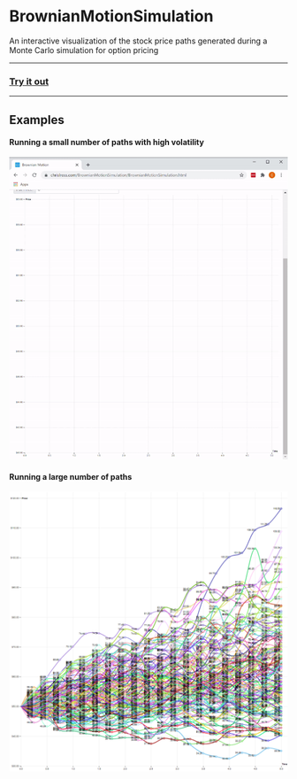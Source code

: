 # BrownianMotionSimulation

An interactive visualization of the stock price paths generated during a Monte Carlo simulation for option pricing

---

### [Try it out](https://www.chrislross.com/BrownianMotionSimulation/BrownianMotionSimulation.html)

---

## Examples

#### Running a small number of paths with high volatility
<img src="BrownianMotion.gif" alt="drawing" width="600"/>

#### Running a large number of paths
<img src="BrownianMotion.png" alt="drawing" width="600"/>
